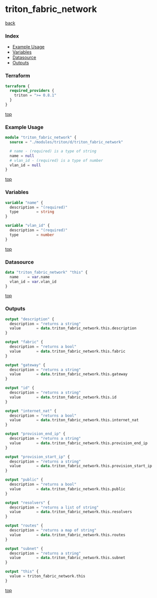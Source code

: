# triton_fabric_network

[back](../triton.md)

### Index

- [Example Usage](#example-usage)
- [Variables](#variables)
- [Datasource](#datasource)
- [Outputs](#outputs)

### Terraform

```terraform
terraform {
  required_providers {
    triton = ">= 0.8.1"
  }
}
```

[top](#index)

### Example Usage

```terraform
module "triton_fabric_network" {
  source = "./modules/triton/d/triton_fabric_network"

  # name - (required) is a type of string
  name = null
  # vlan_id - (required) is a type of number
  vlan_id = null
}
```

[top](#index)

### Variables

```terraform
variable "name" {
  description = "(required)"
  type        = string
}

variable "vlan_id" {
  description = "(required)"
  type        = number
}
```

[top](#index)

### Datasource

```terraform
data "triton_fabric_network" "this" {
  name    = var.name
  vlan_id = var.vlan_id
}
```

[top](#index)

### Outputs

```terraform
output "description" {
  description = "returns a string"
  value       = data.triton_fabric_network.this.description
}

output "fabric" {
  description = "returns a bool"
  value       = data.triton_fabric_network.this.fabric
}

output "gateway" {
  description = "returns a string"
  value       = data.triton_fabric_network.this.gateway
}

output "id" {
  description = "returns a string"
  value       = data.triton_fabric_network.this.id
}

output "internet_nat" {
  description = "returns a bool"
  value       = data.triton_fabric_network.this.internet_nat
}

output "provision_end_ip" {
  description = "returns a string"
  value       = data.triton_fabric_network.this.provision_end_ip
}

output "provision_start_ip" {
  description = "returns a string"
  value       = data.triton_fabric_network.this.provision_start_ip
}

output "public" {
  description = "returns a bool"
  value       = data.triton_fabric_network.this.public
}

output "resolvers" {
  description = "returns a list of string"
  value       = data.triton_fabric_network.this.resolvers
}

output "routes" {
  description = "returns a map of string"
  value       = data.triton_fabric_network.this.routes
}

output "subnet" {
  description = "returns a string"
  value       = data.triton_fabric_network.this.subnet
}

output "this" {
  value = triton_fabric_network.this
}
```

[top](#index)